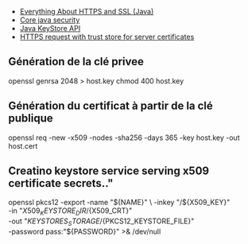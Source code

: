 - [Everything About HTTPS and SSL (Java)](https://dzone.com/articles/ssl-in-java)
- [Core java security](https://github.com/eugenp/tutorials/tree/master/core-java-modules/core-java-security)
- [Java KeyStore API](https://www.baeldung.com/java-keystore)
- [HTTPS request with trust store for server certificates](https://connect2id.com/products/nimbus-oauth-openid-connect-sdk/examples/utils/custom-trust-store)
## Génération de la clé privee
openssl genrsa 2048 > host.key
chmod 400 host.key
## Génération du certificat à partir de la clé publique
openssl req -new -x509 -nodes -sha256 -days 365 -key host.key -out host.cert

## Creatino keystore service serving x509 certificate secrets.."


openssl pkcs12 -export 
      -name "${NAME}" \
-inkey "/${X509_KEY}" \
      -in "${X509_KEYSTORE_DIR}/${X509_CRT}" \
      -out "${KEYSTORES_STORAGE}/${PKCS12_KEYSTORE_FILE}" \
      -password pass:"${PASSWORD}" >& /dev/null
